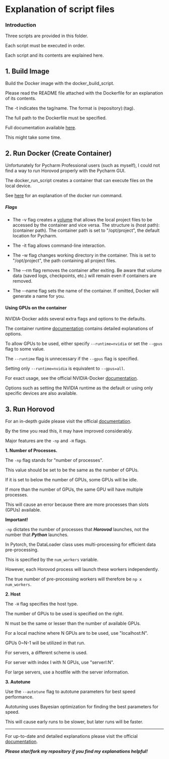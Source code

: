 # Explanation of script files

### Introduction

Three scripts are provided in this folder.

Each script must be executed in order.

Each script and its contents are explained here.

## 1. Build Image

Build the Docker image with the docker_build_script.

Please read the README file attached with the Dockerfile for an explanation of its contents.

The -t indicates the tag/name. The format is (repository):(tag).

The full path to the Dockerfile must be specified.

Full documentation available 
[here](https://docs.docker.com/engine/reference/commandline/build/).

This might take some time.

## 2. Run Docker (Create Container)

Unfortunately for Pycharm Professional users (such as myself), 
I could not find a way to run Horovod properly with the Pycharm GUI.

The docker_run_script creates a container that can execute files on the local device.

See [here](https://docs.docker.com/engine/reference/run) 
for an explanation of the docker run command.

##### Flags
- The -v flag creates a [volume](https://docs.docker.com/storage/volumes) 
that allows the local project files to be accessed by the container and vice versa.
The structure is (host path):(container path). 
The container path is set to "/opt/project", the default location for Pycharm.

- The -it flag allows command-line interaction.

- The -w flag changes working directory in the container. 
This is set to "/opt/project", the path containing all project files.

- The --rm flag removes the container after exiting.
Be aware that volume data (saved logs, checkpoints, etc.) will remain even if containers are removed.

- The --name flag sets the name of the container. 
If omitted, Docker will generate a name for you. 

#### Using GPUs on the container

NVIDIA-Docker adds several extra flags and options to the defaults.

The container runtime [documentation](https://github.com/NVIDIA/nvidia-container-runtime/blob/v3.1.4/README.md) 
contains detailed explanations of options.

To allow GPUs to be used, either specify `--runtime=nvidia` or set the `--gpus` flag to some value.

The `--runtime` flag is unnecessary if the `--gpus` flag is specified.

Setting only `--runtime=nvidia` is equivalent to `--gpus=all`.

For exact usage, see the official NVIDIA-Docker 
[documentation](https://github.com/NVIDIA/nvidia-docker/blob/3f1edae37ea46c030b5585bca4ce524da51c06c7/README.md).

Options such as setting the NVIDIA runtime as the default or using only specific devices are also available.

## 3. Run Horovod

For an in-depth guide please visit the official 
[documentation](https://horovod.readthedocs.io/en/latest/).

By the time you read this, it may have improved considerably.

Major features are the `-np` and `-H` flags.

**1. Number of Processes.**

The `-np` flag stands for "number of processes".

This value should be set to be the same as the number of GPUs.

If it is set to below the number of GPUs, some GPUs will be idle.

If more than the number of GPUs, the same GPU will have multiple processes.

This will cause an error because there are more processes than slots (GPUs) available.

**Important!**

`-np` dictates the number of processes that __*Horovod*__ launches, 
not the number that __*Python*__ launches.

In Pytorch, the DataLoader class uses multi-processing for efficient data pre-processing.

This is specified by the `num_workers` variable.

However, each Horovod process will launch these workers independently.

The true number of pre-processing workers will therefore be `np x num_workers`.

**2. Host**

The `-H` flag specifies the host type. 

The number of GPUs to be used is specified on the right.

N must be the same or lesser than the number of available GPUs.

For a local machine where N GPUs are to be used, use "localhost:N".

GPUs 0~N-1 will be utilized in that run.

For servers, a different scheme is used.

For server with index I with N GPUs, use "serverI:N".

For large servers, use a hostfile with the server information.

**3. Autotune**

Use the `--autotune` flag to autotune parameters for best speed performance.

Autotuning uses Bayesian optimization for finding the best parameters for speed.

This will cause early runs to be slower, but later runs will be faster.


---
For up-to-date and detailed explanations please visit the official 
[documentation](https://horovod.readthedocs.io/en/latest/).

__*Please star/fork my repository if you find my explanations helpful!*__